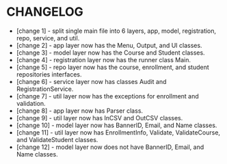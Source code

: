 # CHANGELOG

- [change 1] - split single main file into 6 layers, app, model, registration, repo, service, and util.
- [change 2] - app layer now has the Menu, Output, and UI classes.
- [change 3] - model layer now has the Course and Student classes.
- [change 4] - registration layer now has the runner class Main.
- [change 5] - repo layer now has the course, enrollment, and student repositories interfaces.
- [change 6] - service layer now has classes Audit and RegistrationService.
- [change 7] - util layer now has the exceptions for enrollment and validation.
- [change 8] - app layer now has Parser class.
- [change 9] - util layer now has InCSV and OutCSV classes.
- [change 10] - model layer now has BannerID, Email, and Name classes.
- [change 11] - util layer now has EnrollmentInfo, Validate, ValidateCourse, and ValidateStudent classes.
- [change 12] - model layer now does not have BannerID, Email, and Name classes.